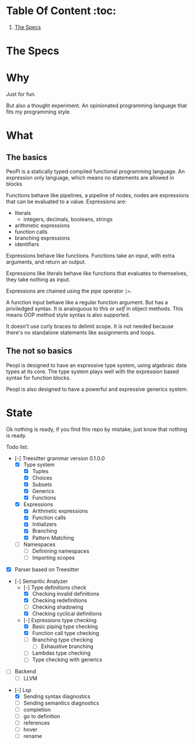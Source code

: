 # Table Of Content :toc:
1. [The Specs](#The-Specs)


# The Specs

# Why
Just for fun.

But also a thought experiment.
An opinionated programming language that fits my programming style.

# What
## The basics
PeoPl is a statically typed compiled functional programming language.
An expression only language, which means no statements are allowed in blocks

Functions behave like pipelines, a pipeline of nodes,
nodes are expressions that can be evaluated to a value.
Expressions are:
- literals
  - integers, decimals, booleans, strings
- arithmetic expressions
- function calls
- branching expressions
- identifiers

Expressions behave like functions.
Functions take an input, with extra arguments, and return an output.

Expressions like literals behave like functions that evaluates to themselves,
they take nothing as input.

Expressions are chained using the pipe operator `|>`.

A function input behave like a regular function argument. But has a priviledged syntax.
It is analoguous to *this* or *self* in object methods.
This means OOP method style syntax is also supported.

It doesn't use curly braces to delimit scope.
It is not needed because there's no standalone statements like assignments and loops.

## The not so basics
Peopl is designed to have an expressive type system, using algebraic data types at its core.
The type system plays well with the expression based syntax for function blocks.

Peopl is also designed to have a powerful and expressive generics system.


# State
Ok nothing is ready, if you find this repo by mistake, just know that nothing is ready.

Todo list:
- [-] Treesitter grammar version 0.1.0.0
  - [X] Type system
    - [X] Tuples
    - [X] Choices
    - [X] Subsets
    - [X] Generics
    - [X] Functions
  - [X] Expressions
    - [X] Arithmetic expressions
    - [X] Function calls
    - [X] Initializers
    - [X] Branching
    - [X] Pattern Matching
  - [ ] Namespaces
    - [ ] Definining namespaces
    - [ ] Importing scopes
- [X] Parser based on Treesitter
- [-] Semantic Analyzer
  - [-] Type definitions check
    - [X] Checking invalid definitions
    - [X] Checking redefinitions
    - [ ] Checking shadowing
    - [X] Checking cyclical definitions
  - [-] Expressions type checking
    - [X] Basic piping type checking
    - [X] Function call type checking
    - [ ] Branching type checking
      - [ ] Exhaustive branching
    - [ ] Lambdas type checking
    - [ ] Type checking with generics
- [ ] Backend
  - [ ] LLVM
- [-] Lsp
  - [X] Sending syntax diagnostics
  - [ ] Sending semantics diagnostics
  - [ ] completion 
  - [ ] go to definition 
  - [ ] references 
  - [ ] hover
  - [ ] rename 
